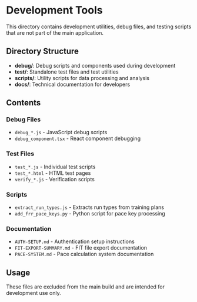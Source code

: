 # Development Tools

This directory contains development utilities, debug files, and testing scripts that are not part of the main application.

## Directory Structure

- **debug/**: Debug scripts and components used during development
- **test/**: Standalone test files and test utilities
- **scripts/**: Utility scripts for data processing and analysis
- **docs/**: Technical documentation for developers

## Contents

### Debug Files

- `debug_*.js` - JavaScript debug scripts
- `debug_component.tsx` - React component debugging

### Test Files

- `test_*.js` - Individual test scripts
- `test_*.html` - HTML test pages
- `verify_*.js` - Verification scripts

### Scripts

- `extract_run_types.js` - Extracts run types from training plans
- `add_frr_pace_keys.py` - Python script for pace key processing

### Documentation

- `AUTH-SETUP.md` - Authentication setup instructions
- `FIT-EXPORT-SUMMARY.md` - FIT file export documentation
- `PACE-SYSTEM.md` - Pace calculation system documentation

## Usage

These files are excluded from the main build and are intended for development use only.
